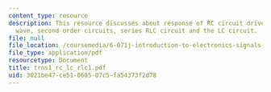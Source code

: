 ```yaml
---
content_type: resource
description: This resource discusses about response of RC circuit driven by a square
  wave, second order circuits, series RLC circuit and the LC circuit.
file: null
file_location: /coursemedia/6-071j-introduction-to-electronics-signals-and-measurement-spring-2006/3021be47ce51060507c5fa54373f2d78_trns1_rc_lc_rlc1.pdf
file_type: application/pdf
resourcetype: Document
title: trns1_rc_lc_rlc1.pdf
uid: 3021be47-ce51-0605-07c5-fa54373f2d78
---
```

